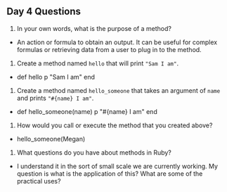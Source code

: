 ## Day 4 Questions

1. In your own words, what is the purpose of a method?
 * An action or formula to obtain an output. It can be useful for complex formulas or retrieving data from a user to plug in to the method.

1. Create a method named `hello` that will print `"Sam I am"`.
 * def hello
     p "Sam I am"
   end

1. Create a method named `hello_someone` that takes an argument of `name` and prints `"#{name} I am"`.
 * def hello_someone(name)
     p "#{name} I am"
   end

1. How would you call or execute the method that you created above?
 * hello_someone(Megan)

1. What questions do you have about methods in Ruby?
 * I understand it in the sort of small scale we are currently working. My question is what is the application of this? What are some of the practical uses?
